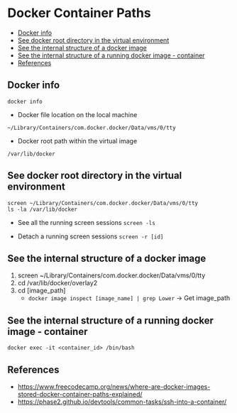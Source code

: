 # Docker Container Paths

- [Docker info](https://github.com/Ariel-Yu/knowledge-bases/blob/master/docker/container-paths.md#docker-info)
- [See docker root directory in the virtual environment](https://github.com/Ariel-Yu/knowledge-bases/blob/master/docker/container-paths.md#see-docker-root-directory-in-the-virtual-environment)
- [See the internal structure of a docker image](https://github.com/Ariel-Yu/knowledge-bases/blob/master/docker/container-paths.md#see-the-internal-structure-of-a-docker-image)
- [See the internal structure of a running docker image - container](https://github.com/Ariel-Yu/knowledge-bases/blob/master/docker/container-paths.md#see-the-internal-structure-of-a-running-docker-image---container)
- [References](https://github.com/Ariel-Yu/knowledge-bases/blob/master/docker/container-paths.md#references)

## Docker info
`docker info`

* Docker file location on the local machine
```
~/Library/Containers/com.docker.docker/Data/vms/0/tty
```
* Docker root path within the virtual image
```
/var/lib/docker
```

## See docker root directory in the virtual environment
```
screen ~/Library/Containers/com.docker.docker/Data/vms/0/tty
ls -la /var/lib/docker
```
* See all the running screen sessions
`screen -ls`

* Detach a running screen sessions
`screen -r [id]`

## See the internal structure of a docker image
1. screen ~/Library/Containers/com.docker.docker/Data/vms/0/tty
2. cd /var/lib/docker/overlay2
3. cd [image_path]
    - `docker image inspect [image_name] | grep Lower` → Get image_path

## See the internal structure of a running docker image - container
```
docker exec -it <container_id> /bin/bash
```

## References
- https://www.freecodecamp.org/news/where-are-docker-images-stored-docker-container-paths-explained/ 
- https://phase2.github.io/devtools/common-tasks/ssh-into-a-container/

